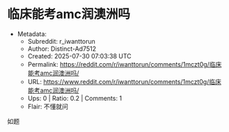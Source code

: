# 临床能考amc润澳洲吗

- Metadata:
  - Subreddit: r_iwanttorun
  - Author: Distinct-Ad7512
  - Created: 2025-07-30 07:03:38 UTC
  - Permalink: https://reddit.com/r/iwanttorun/comments/1mczt0g/临床能考amc润澳洲吗/
  - URL: https://www.reddit.com/r/iwanttorun/comments/1mczt0g/临床能考amc润澳洲吗/
  - Ups: 0 | Ratio: 0.2 | Comments: 1
  - Flair: 不懂就问


如题

